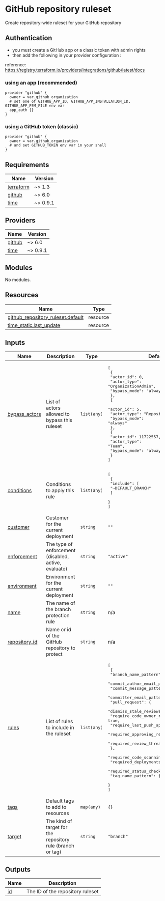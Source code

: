 # GitHub repository ruleset

Create repository-wide ruleset for your GitHub repository

## Authentication

- you must create a GitHub app or a classic token with admin rights
- then add the following in your provider configuration :

reference: https://registry.terraform.io/providers/integrations/github/latest/docs

### using an app (recommended)

```hcl
provider "github" {
  owner = var.github_organization
  # set one of GITHUB_APP_ID, GITHUB_APP_INSTALLATION_ID, GITHUB_APP_PEM_FILE env var
  app_auth {}
}
```

### using a GitHub token (classic)

```hcl
provider "github" {
  owner = var.github_organization
  # and set GITHUB_TOKEN env var in your shell
}
```

<!-- BEGINNING OF PRE-COMMIT-TERRAFORM DOCS HOOK -->
## Requirements

| Name | Version |
|------|---------|
| <a name="requirement_terraform"></a> [terraform](#requirement\_terraform) | ~> 1.3 |
| <a name="requirement_github"></a> [github](#requirement\_github) | ~> 6.0 |
| <a name="requirement_time"></a> [time](#requirement\_time) | ~> 0.9.1 |

## Providers

| Name | Version |
|------|---------|
| <a name="provider_github"></a> [github](#provider\_github) | ~> 6.0 |
| <a name="provider_time"></a> [time](#provider\_time) | ~> 0.9.1 |

## Modules

No modules.

## Resources

| Name | Type |
|------|------|
| [github_repository_ruleset.default](https://registry.terraform.io/providers/integrations/github/latest/docs/resources/repository_ruleset) | resource |
| [time_static.last_update](https://registry.terraform.io/providers/hashicorp/time/latest/docs/resources/static) | resource |

## Inputs

| Name | Description | Type | Default | Required |
|------|-------------|------|---------|:--------:|
| <a name="input_bypass_actors"></a> [bypass\_actors](#input\_bypass\_actors) | List of actors allowed to bypass this ruleset | `list(any)` | <pre>[<br>  {<br>    "actor_id": 0,<br>    "actor_type": "OrganizationAdmin",<br>    "bypass_mode": "always"<br>  },<br>  {<br>    "actor_id": 5,<br>    "actor_type": "RepositoryRole",<br>    "bypass_mode": "always"<br>  },<br>  {<br>    "actor_id": 11722557,<br>    "actor_type": "Team",<br>    "bypass_mode": "always"<br>  }<br>]</pre> | no |
| <a name="input_conditions"></a> [conditions](#input\_conditions) | Conditions to apply this rule | `list(any)` | <pre>[<br>  {<br>    "include": [<br>      "~DEFAULT_BRANCH"<br>    ]<br>  }<br>]</pre> | no |
| <a name="input_customer"></a> [customer](#input\_customer) | Customer for the current deployment | `string` | `""` | no |
| <a name="input_enforcement"></a> [enforcement](#input\_enforcement) | The type of enforcement (disabled, active, evaluate) | `string` | `"active"` | no |
| <a name="input_environment"></a> [environment](#input\_environment) | Environment for the current deployment | `string` | `""` | no |
| <a name="input_name"></a> [name](#input\_name) | The name of the branch protection rule | `string` | n/a | yes |
| <a name="input_repository_id"></a> [repository\_id](#input\_repository\_id) | Name or id of the GitHub repository to protect | `string` | n/a | yes |
| <a name="input_rules"></a> [rules](#input\_rules) | List of rules to include in the ruleset | `list(any)` | <pre>[<br>  {<br>    "branch_name_pattern": {},<br>    "commit_author_email_pattern": {},<br>    "commit_message_pattern": {},<br>    "committer_email_pattern": {},<br>    "pull_request": {<br>      "dismiss_stale_reviews_on_push": false,<br>      "require_code_owner_review": true,<br>      "require_last_push_approval": false,<br>      "required_approving_review_count": 1,<br>      "required_review_thread_resolution": true<br>    },<br>    "required_code_scanning": {},<br>    "required_deployments": {},<br>    "required_status_checks": {},<br>    "tag_name_pattern": {}<br>  }<br>]</pre> | no |
| <a name="input_tags"></a> [tags](#input\_tags) | Default tags to add to resources | `map(any)` | `{}` | no |
| <a name="input_target"></a> [target](#input\_target) | The kind of target for the repository rule (branch or tag) | `string` | `"branch"` | no |

## Outputs

| Name | Description |
|------|-------------|
| <a name="output_id"></a> [id](#output\_id) | The ID of the repository ruleset |
<!-- END OF PRE-COMMIT-TERRAFORM DOCS HOOK -->
